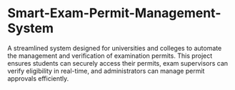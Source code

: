 # Smart-Exam-Permit-Management-System
A streamlined system designed for universities and colleges to automate the management and verification of examination permits. This project ensures students can securely access their permits, exam supervisors can verify eligibility in real-time, and administrators can manage permit approvals efficiently.
